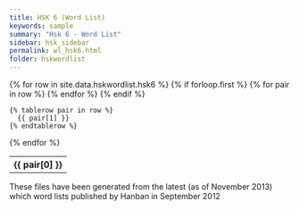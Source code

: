 ```yaml
---
title: HSK 6 (Word List)
keywords: sample
summary: "Hsk 6 - Word List"
sidebar: hsk_sidebar
permalink: wl_hsk6.html
folder: hskwordlist
---
```


<table>
  {% for row in site.data.hskwordlist.hsk6 %}
    {% if forloop.first %}
    <tr>
      {% for pair in row %}
        <th>{{ pair[0] }}</th>
      {% endfor %}
    </tr>
    {% endif %}

    {% tablerow pair in row %}
      {{ pair[1] }}
    {% endtablerow %}
  {% endfor %}
</table>

<p>These files have been generated from the latest (as of November 2013) which word lists published by Hanban in September 2012</p>

